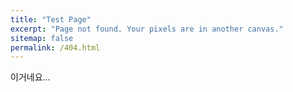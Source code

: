 ```yaml
---
title: "Test Page"
excerpt: "Page not found. Your pixels are in another canvas."
sitemap: false
permalink: /404.html
---
```


이거네요...

<script>
  var GOOG_FIXURL_LANG = 'kr';
  var GOOG_FIXURL_SITE = '{{ site.url }}'
</script>
<script src="https://linkhelp.clients.google.com/tbproxy/lh/wm/fixurl.js">
</script>
